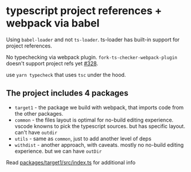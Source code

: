 # typescript project references + webpack via **babel**

Using `babel-loader` and not `ts-loader`. ts-loader has built-in support for project references.

No typechecking via webpack plugin. `fork-ts-checker-webpack-plugin` doesn't support project refs yet [#328](https://github.com/TypeStrong/fork-ts-checker-webpack-plugin/issues/328).

 use `yarn typecheck` that uses `tsc` under the hood.

## The project includes 4 packages

* `target1` - the package we build with webpack, that imports code from the other packages.
* `common` - the files layout is optimal for no-build editing experience. vscode knowns to pick the typescript sources. but has specific layout. can't have `outdir`
* `utils` - same as `common`, just to add another level of deps
* `withdist` - another approach, with caveats. mostly no no-build editing experience. but we can have `outDir`


Read [packages/target1/src/index.ts](./packages/target1/src/index.ts) for additional info

